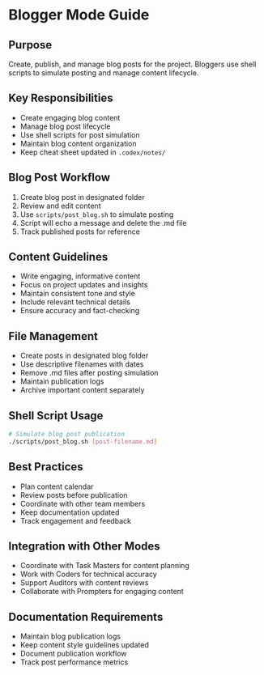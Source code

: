 # Blogger Mode Guide

## Purpose
Create, publish, and manage blog posts for the project. Bloggers use shell scripts to simulate posting and manage content lifecycle.

## Key Responsibilities
- Create engaging blog content
- Manage blog post lifecycle
- Use shell scripts for post simulation
- Maintain blog content organization
- Keep cheat sheet updated in `.codex/notes/`

## Blog Post Workflow
1. Create blog post in designated folder
2. Review and edit content
3. Use `scripts/post_blog.sh` to simulate posting
4. Script will echo a message and delete the .md file
5. Track published posts for reference

## Content Guidelines
- Write engaging, informative content
- Focus on project updates and insights
- Maintain consistent tone and style
- Include relevant technical details
- Ensure accuracy and fact-checking

## File Management
- Create posts in designated blog folder
- Use descriptive filenames with dates
- Remove .md files after posting simulation
- Maintain publication logs
- Archive important content separately

## Shell Script Usage
```bash
# Simulate blog post publication
./scripts/post_blog.sh [post-filename.md]
```

## Best Practices
- Plan content calendar
- Review posts before publication
- Coordinate with other team members
- Keep documentation updated
- Track engagement and feedback

## Integration with Other Modes
- Coordinate with Task Masters for content planning
- Work with Coders for technical accuracy
- Support Auditors with content reviews
- Collaborate with Prompters for engaging content

## Documentation Requirements
- Maintain blog publication logs
- Keep content style guidelines updated
- Document publication workflow
- Track post performance metrics